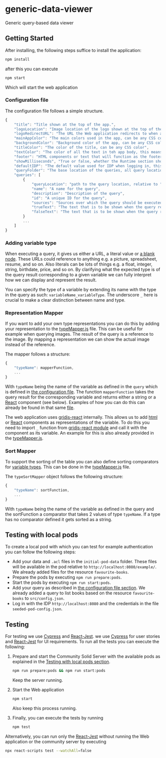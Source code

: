 # generic-data-viewer
Generic query-based data viewer


## Getting Started 

After installing, the following steps suffice to install the application:

```bash
npm install 
```

after this you can execute

```bash
npm start
```

Which will start the web application

### Configuration file

The configuration file follows a simple structure. 

```js
{
    "title": "Title shown at the top of the app.",
    "logoLocation": "Image location of the logo shown at the top of the app (relative to public folder.).",
    "logoRedirectURL": "The URL the Web application redirects to when a user clicks on the logo.",
    "mainAppColor": "The main colors used in the app, can be any CSS color.",
    "backgroundColor": "Background color of the app, can be any CSS color.",
    "titleColor": "The color of the title, can be any CSS color",
    "textColor": "The color of all the text in teh app body, this means all text except header and footer.",
    "footer": "HTML components or text that will function as the footer (will be placed in the footer div.)",
    "showMilliseconds", "True or false, whether the Runtime section should show milliseconds or not.",
    "defaultIDP": "The default value used for IDP when logging in, this IDP can be manually changed in the Web app as well. ",
    "queryFolder": "The base location of the queries, all query locations will start from this folder (relative to public folder.)",
    "queries": [
        {
            "queryLocation": "path to the query location, relative to "queryFolder"",
            "name": "A name for the query",
            "description": "Description of the query",
            "id": "A unique ID for the query",
            "sources": "Sources over which the query should be executed",
            "trueText": "The text that is to be shown when the query result is true, only useful for ASK queries.",
            "falseText": "The text that is to be shown when the query result is true, only useful for ASK queries."
        }
        ...
    ]
}
```

### Adding variable type

When executing a query, it gives us either a URL, a literal value or [a blank node](https://www.w3.org/TR/rdf12-concepts/#section-blank-nodes).
These URLs could reference to anything e.g. a picture, spreadsheet, resume, and so on.
Also literals can be lots of things e.g. a float, integer, string, birthdate, price, and so on.
By clarifying what the expected type is of the query result corresponding to a given variable 
we can fully interpret how we can display and represent the result. 

You can specify the type of a variable by extending its name with the type in the query as such: `variableName_variableType`.
The underscore `_` here is crucial to make a clear distinction between name and type. 

### Representation Mapper 

If you want to add your own type representations 
you can do this by adding your representation to the [typeMapper.js](./src/typeMapper.js) file. 
This can be useful for example when querying images.
The result of the query is a reference to the image.
By mapping a representation we can show the actual image instead of the reference. 

The mapper follows a structure:

```js
{
    "typeName": mapperFunction,
    ... 
}
```

With `typeName` being the name of the variable as defined in the `query`
which is defined in [the configuration file](#configuration-file). 
The function `mapperFunction` takes the query result for the corresponding variable and 
returns either a string or a [React](https://react.dev/) component (see below).
Examples of how you can do this can already be found in that same [file](./src/typeMapper.js). 

The web application uses [gridjs-react](https://gridjs.io/docs/integrations/react) internally.
This allows us to add [html](https://nl.wikipedia.org/wiki/HyperText_Markup_Language) or 
[React](https://react.dev/) components as representations of the variable.
To do this you need to import `_` function from [gridjs-react module](https://www.npmjs.com/package/gridjs-react) and 
call it with the component as its variable.
An example for this is also already provided in the [typeMapper.js](./src/typeMapper.js).

### Sort Mapper

To support the sorting of the table you can also define sorting comparators for [variable types](#adding-variable-type).
This can be done in the [typeMapper.js](./src/typeMapper.js) file. 

The `typeSortMapper` object follows the following structure: 

```js
{
    "typeName": sortFunction,
    ... 
}
```

With `typeName` being the name of the variable as defined in the query and 
the sortFunction a comparator that takes 2 values of type `typeName`.
If a type has no comparator defined it gets sorted as a string. 

## Testing with local pods 

To create a local pod with which you can test for example authentication you can follow the following steps: 

- Add your data and `.acl` files in the `initial-pod-data` folder. 
  These files will be available in the pod relative to `http://localhost:8080/example/`.
  We already added files for the resource `favourite-books`.
- Prepare the pods by executing `npm run prepare:pods`. 
- Start the pods by executing `npm run start:pods`.
- Add your query as described in [the configuration file section](#configuration-file).
  We already added a query to list books based on the resource `favourite-books` to `src/config.json`.
- Log in with the IDP `http://localhost:8080` and 
  the credentials in the file `seeded-pod-config.json`. 


## Testing 

For testing we use [Cypress](https://www.cypress.io/) and [React-Jest](https://jestjs.io/docs/tutorial-react). 
we use [Cypress](https://www.cypress.io/) for user stories and [React-Jest](https://jestjs.io/docs/tutorial-react) for UI requirements. 
To run all the tests you can execute the following:

1. Prepare and start the Community Solid Server with the available pods as explained in the [Testing with local pods section](#testing-with-local-pods). 
    ```bash
    npm run prepare:pods && npm run start:pods
    ```
   Keep the server running. 

2. Start the Web application
    ```bash
    npm start
    ```
    Also keep this process running. 
3. Finally, you can execute the tests by running
    ```bash
    npm test
    ```

Alternatively, you can run only the [React-Jest](https://jestjs.io/docs/tutorial-react) without running the Web application or the community server by executing 

```bash
npx react-scripts test --watchAll=false
```

